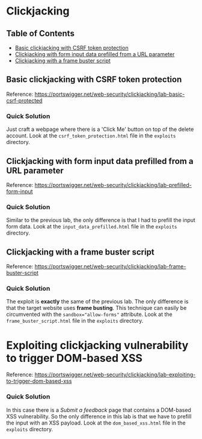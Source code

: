 <!-- omit in toc -->
# Clickjacking

<!-- omit in toc -->
## Table of Contents

- [Basic clickjacking with CSRF token protection](#basic-clickjacking-with-csrf-token-protection)
- [Clickjacking with form input data prefilled from a URL parameter](#clickjacking-with-form-input-data-prefilled-from-a-url-parameter)
- [Clickjacking with a frame buster script](#clickjacking-with-a-frame-buster-script)

## Basic clickjacking with CSRF token protection
Reference: https://portswigger.net/web-security/clickjacking/lab-basic-csrf-protected

<!-- omit in toc -->
### Quick Solution
Just craft a webpage where there is a 'Click Me' button on top of the delete account. Look at the ``csrf_token_protection.html`` file in the ``exploits`` directory.

## Clickjacking with form input data prefilled from a URL parameter
Reference: https://portswigger.net/web-security/clickjacking/lab-prefilled-form-input

<!-- omit in toc -->
### Quick Solution
Similar to the previous lab, the only difference is that I had to prefill the input form data. Look at the ``input_data_prefilled.html`` file in the ``exploits`` directory.

## Clickjacking with a frame buster script
Reference: https://portswigger.net/web-security/clickjacking/lab-frame-buster-script

<!-- omit in toc -->
### Quick Solution
The exploit is **exactly** the same of the previous lab. The only difference is that the target website uses **frame busting**. This technique can easily be circumvented with the ``sandbox="allow-forms"`` attribute. Look at the ``frame_buster_script.html`` file in the ``exploits`` directory.

# Exploiting clickjacking vulnerability to trigger DOM-based XSS
Reference: https://portswigger.net/web-security/clickjacking/lab-exploiting-to-trigger-dom-based-xss

<!-- omit in toc -->
### Quick Solution
In this case there is a *Submit a feedback* page that contains a DOM-based XSS vulnerability. So the only difference in this lab is that we have to prefill the input with an XSS payload. Look at the ``dom_based_xss.html`` file in the ``exploits`` directory.